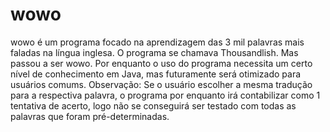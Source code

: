 # wowo
wowo é um programa focado na aprendizagem das 3 mil palavras mais faladas na língua inglesa. O programa se chamava Thousandlish. Mas passou a ser wowo. Por enquanto o uso do programa necessita um certo nível de conhecimento em Java, mas futuramente será otimizado para usuários comums. Observação: Se o usuário escolher a mesma tradução para a respectiva palavra, o programa por enquanto irá contabilizar como 1 tentativa de acerto, logo não se conseguirá ser testado com todas as palavras que foram pré-determinadas.
